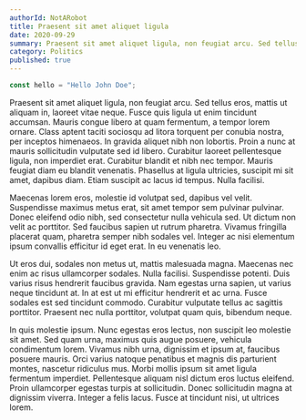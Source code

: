 ```yaml
---
authorId: NotARobot
title: Praesent sit amet aliquet ligula
date: 2020-09-29
summary: Praesent sit amet aliquet ligula, non feugiat arcu. Sed tellus eros, mattis ut aliquam in, laoreet vitae neque. Fusce quis ligula ut enim tincidunt accumsan. Mauris congue libero at quam fermentum, a tempor lorem ornare.
category: Politics
published: true
---
```


```javascript
const hello = "Hello John Doe";
```

Praesent sit amet aliquet ligula, non feugiat arcu. Sed tellus eros, mattis ut aliquam in, laoreet vitae neque. Fusce quis ligula ut enim tincidunt accumsan. Mauris congue libero at quam fermentum, a tempor lorem ornare. Class aptent taciti sociosqu ad litora torquent per conubia nostra, per inceptos himenaeos. In gravida aliquet nibh non lobortis. Proin a nunc at mauris sollicitudin vulputate sed id libero. Curabitur laoreet pellentesque ligula, non imperdiet erat. Curabitur blandit et nibh nec tempor. Mauris feugiat diam eu blandit venenatis. Phasellus at ligula ultricies, suscipit mi sit amet, dapibus diam. Etiam suscipit ac lacus id tempus. Nulla facilisi.

Maecenas lorem eros, molestie id volutpat sed, dapibus vel velit. Suspendisse maximus metus erat, sit amet tempor sem pulvinar pulvinar. Donec eleifend odio nibh, sed consectetur nulla vehicula sed. Ut dictum non velit ac porttitor. Sed faucibus sapien ut rutrum pharetra. Vivamus fringilla placerat quam, pharetra semper nibh sodales vel. Integer ac nisi elementum ipsum convallis efficitur id eget erat. In eu venenatis leo.

Ut eros dui, sodales non metus ut, mattis malesuada magna. Maecenas nec enim ac risus ullamcorper sodales. Nulla facilisi. Suspendisse potenti. Duis varius risus hendrerit faucibus gravida. Nam egestas urna sapien, ut varius neque tincidunt at. In at est ut mi efficitur hendrerit et ac urna. Fusce sodales est sed tincidunt commodo. Curabitur vulputate tellus ac sagittis porttitor. Praesent nec nulla porttitor, volutpat quam quis, bibendum neque.

In quis molestie ipsum. Nunc egestas eros lectus, non suscipit leo molestie sit amet. Sed quam urna, maximus quis augue posuere, vehicula condimentum lorem. Vivamus nibh urna, dignissim et ipsum at, faucibus posuere mauris. Orci varius natoque penatibus et magnis dis parturient montes, nascetur ridiculus mus. Morbi mollis ipsum sit amet ligula fermentum imperdiet. Pellentesque aliquam nisl dictum eros luctus eleifend. Proin ullamcorper egestas turpis at sollicitudin. Donec sollicitudin magna at dignissim viverra. Integer a felis lacus. Fusce at tincidunt nisi, ut ultrices lorem.
